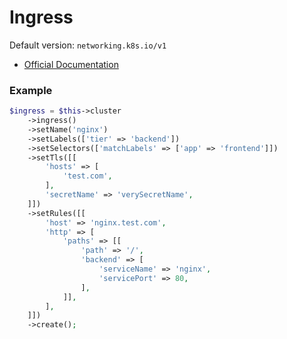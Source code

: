 # Ingress

Default version: `networking.k8s.io/v1`‌

* [Official Documentation](https://kubernetes.io/docs/concepts/services-networking/ingress/)

### Example

```php
$ingress = $this->cluster
    ->ingress()
    ->setName('nginx')
    ->setLabels(['tier' => 'backend'])
    ->setSelectors(['matchLabels' => ['app' => 'frontend']])
    ->setTls([[
        'hosts' => [
            'test.com',
        ],
        'secretName' => 'verySecretName',
    ]])
    ->setRules([[
        'host' => 'nginx.test.com',
        'http' => [
            'paths' => [[
                'path' => '/',
                'backend' => [
                    'serviceName' => 'nginx',
                    'servicePort' => 80,
                ],
            ]],
        ],
    ]])
    ->create();
```

